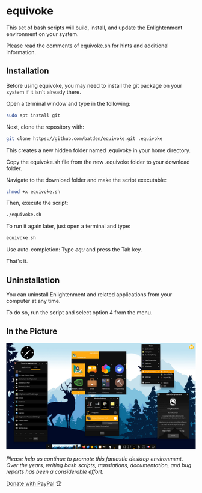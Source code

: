 # equivoke

This set of bash scripts will build, install, and update the Enlightenment environment on your system.

Please read the comments of equivoke.sh for hints and additional information.

## Installation

Before using equivoke, you may need to install the git package on your system if it isn't already there.

Open a terminal window and type in the following:

```bash
sudo apt install git
```

Next, clone the repository with:

```bash
git clone https://github.com/batden/equivoke.git .equivoke
```

This creates a new hidden folder named .equivoke in your home directory.

Copy the equivoke.sh file from the new .equivoke folder to your download folder.

Navigate to the download folder and make the script executable:

```bash
chmod +x equivoke.sh
```

Then, execute the script:

```bash
./equivoke.sh
```

To run it again later, just open a terminal and type:

```bash
equivoke.sh
```

Use auto-completion: Type _equ_ and press the Tab key.

That's it.

## Uninstallation

You can uninstall Enlightenment and related applications from your computer at any time.

To do so, run the script and select option 4 from the menu.

## In the Picture

![GitHub Image](/images/enlightenment.jpg)

_Please help us continue to promote this fantastic desktop environment.
Over the years, writing bash scripts, translations, documentation, and bug reports has been a considerable effort._

[Donate with PayPal](https://www.paypal.com/donate/?hosted_button_id=QGXWYZWH5QP5E) :trophy:
